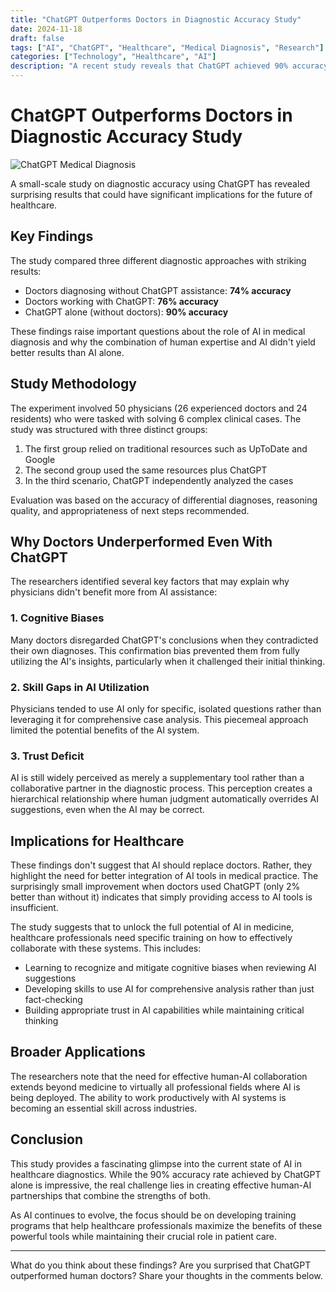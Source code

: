 ```yaml
---
title: "ChatGPT Outperforms Doctors in Diagnostic Accuracy Study"
date: 2024-11-18
draft: false
tags: ["AI", "ChatGPT", "Healthcare", "Medical Diagnosis", "Research"]
categories: ["Technology", "Healthcare", "AI"]
description: "A recent study reveals that ChatGPT achieved 90% accuracy in medical diagnosis, outperforming both doctors working alone (74%) and doctors using ChatGPT (76%), highlighting the potential and challenges of AI integration in healthcare."
---
```


# ChatGPT Outperforms Doctors in Diagnostic Accuracy Study

![ChatGPT Medical Diagnosis](/posts/chatgpt-medical-diagnosis/images/chatgpt-diagnosis.jpg)

A small-scale study on diagnostic accuracy using ChatGPT has revealed surprising results that could have significant implications for the future of healthcare.

## Key Findings

The study compared three different diagnostic approaches with striking results:

- Doctors diagnosing without ChatGPT assistance: **74% accuracy**
- Doctors working with ChatGPT: **76% accuracy**
- ChatGPT alone (without doctors): **90% accuracy**

These findings raise important questions about the role of AI in medical diagnosis and why the combination of human expertise and AI didn't yield better results than AI alone.

## Study Methodology

The experiment involved 50 physicians (26 experienced doctors and 24 residents) who were tasked with solving 6 complex clinical cases. The study was structured with three distinct groups:

1. The first group relied on traditional resources such as UpToDate and Google
2. The second group used the same resources plus ChatGPT
3. In the third scenario, ChatGPT independently analyzed the cases

Evaluation was based on the accuracy of differential diagnoses, reasoning quality, and appropriateness of next steps recommended.

## Why Doctors Underperformed Even With ChatGPT

The researchers identified several key factors that may explain why physicians didn't benefit more from AI assistance:

### 1. Cognitive Biases

Many doctors disregarded ChatGPT's conclusions when they contradicted their own diagnoses. This confirmation bias prevented them from fully utilizing the AI's insights, particularly when it challenged their initial thinking.

### 2. Skill Gaps in AI Utilization

Physicians tended to use AI only for specific, isolated questions rather than leveraging it for comprehensive case analysis. This piecemeal approach limited the potential benefits of the AI system.

### 3. Trust Deficit

AI is still widely perceived as merely a supplementary tool rather than a collaborative partner in the diagnostic process. This perception creates a hierarchical relationship where human judgment automatically overrides AI suggestions, even when the AI may be correct.

## Implications for Healthcare

These findings don't suggest that AI should replace doctors. Rather, they highlight the need for better integration of AI tools in medical practice. The surprisingly small improvement when doctors used ChatGPT (only 2% better than without it) indicates that simply providing access to AI tools is insufficient.

The study suggests that to unlock the full potential of AI in medicine, healthcare professionals need specific training on how to effectively collaborate with these systems. This includes:

- Learning to recognize and mitigate cognitive biases when reviewing AI suggestions
- Developing skills to use AI for comprehensive analysis rather than just fact-checking
- Building appropriate trust in AI capabilities while maintaining critical thinking

## Broader Applications

The researchers note that the need for effective human-AI collaboration extends beyond medicine to virtually all professional fields where AI is being deployed. The ability to work productively with AI systems is becoming an essential skill across industries.

## Conclusion

This study provides a fascinating glimpse into the current state of AI in healthcare diagnostics. While the 90% accuracy rate achieved by ChatGPT alone is impressive, the real challenge lies in creating effective human-AI partnerships that combine the strengths of both.

As AI continues to evolve, the focus should be on developing training programs that help healthcare professionals maximize the benefits of these powerful tools while maintaining their crucial role in patient care.

---

What do you think about these findings? Are you surprised that ChatGPT outperformed human doctors? Share your thoughts in the comments below. 